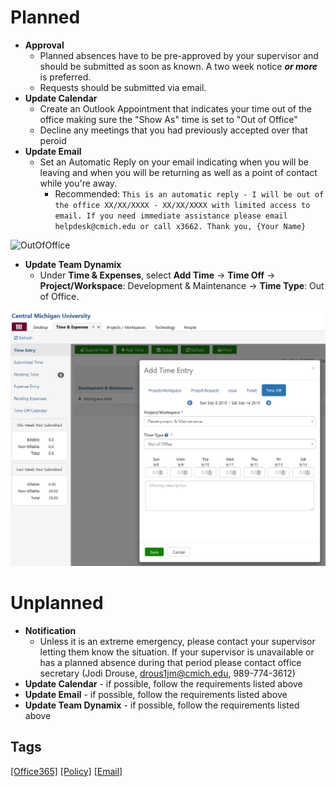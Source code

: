 # Planned
* **Approval**
    * Planned absences have to be pre-approved by your supervisor and should be submitted as soon as known.  A two week notice ***or more*** is preferred.
    * Requests should be submitted via email.  
* **Update Calendar**
    * Create an Outlook Appointment that indicates your time out of the office making sure the "Show As" time is set to "Out of Office"
    * Decline any meetings that you had previously accepted over that peroid
* **Update Email**
    * Set an Automatic Reply on your email indicating when you will be leaving and when you will be returning as well as a point of contact while you're away.
        * Recommended:  `This is an automatic reply - I will be out of the office XX/XX/XXXX - XX/XX/XXXX with limited access to email. If you need immediate assistance please email helpdesk@cmich.edu or call x3662. Thank you, {Your Name}`

![OutOfOffice](/uploads/27c300c5ff99318a849c1c25569fe937/OutOfOffice.png)

* **Update Team Dynamix** 
    * Under **Time & Expenses**, select **Add Time** -> **Time Off** -> **Project/Workspace**: Development & Maintenance -> **Time Type**: Out of Office.

![OOO-TDX](uploads/8d7ff09b89d34ee18071757258d673eb/OOO-TDX.png)

# Unplanned
* **Notification**
    * Unless it is an extreme emergency, please contact your supervisor letting them know the situation.  If your supervisor is unavailable or has a planned absence during that period please contact office secretary (Jodi Drouse, [drous1jm@cmich.edu](mailto://drous1jm@cmich.edu), 989-774-3612)
* **Update Calendar** - if possible, follow the requirements listed above
* **Update Email** - if possible, follow the requirements listed above
* **Update Team Dynamix** - if possible, follow the requirements listed above


## Tags
[[Office365]](https://code.cmich.edu/search?project_id=365&repository_ref=master&scope=wiki_blobs&search=Office365Tag)
[[Policy]](https://code.cmich.edu/search?project_id=365&repository_ref=master&scope=wiki_blobs&search=PolicyTag)
[[Email]](https://code.cmich.edu/search?project_id=365&repository_ref=master&scope=wiki_blobs&search=EmailTag)
